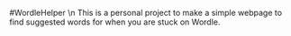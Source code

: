 #WordleHelper \n This is a personal project to make a simple webpage to find suggested words for when you are stuck on Wordle.

